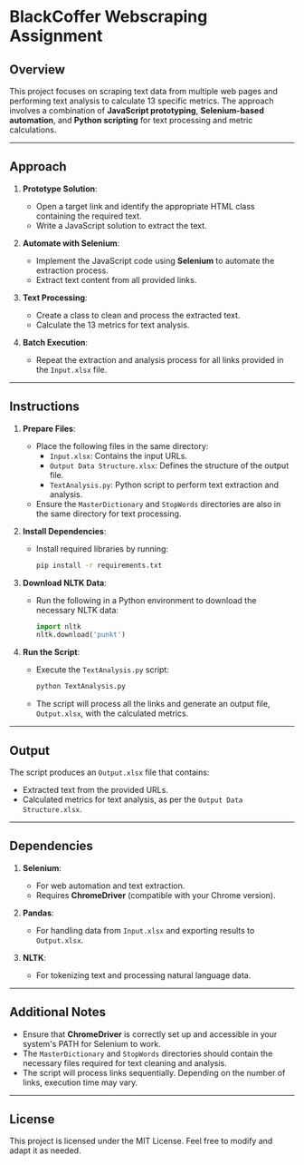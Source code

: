 # BlackCoffer Webscraping Assignment

## Overview

This project focuses on scraping text data from multiple web pages and performing text analysis to calculate 13 specific metrics. The approach involves a combination of **JavaScript prototyping**, **Selenium-based automation**, and **Python scripting** for text processing and metric calculations.

---

## Approach

1. **Prototype Solution**:
   - Open a target link and identify the appropriate HTML class containing the required text.
   - Write a JavaScript solution to extract the text.

2. **Automate with Selenium**:
   - Implement the JavaScript code using **Selenium** to automate the extraction process.
   - Extract text content from all provided links.

3. **Text Processing**:
   - Create a class to clean and process the extracted text.
   - Calculate the 13 metrics for text analysis.

4. **Batch Execution**:
   - Repeat the extraction and analysis process for all links provided in the `Input.xlsx` file.

---

## Instructions

1. **Prepare Files**:
   - Place the following files in the same directory:
     - `Input.xlsx`: Contains the input URLs.
     - `Output Data Structure.xlsx`: Defines the structure of the output file.
     - `TextAnalysis.py`: Python script to perform text extraction and analysis.
   - Ensure the `MasterDictionary` and `StopWords` directories are also in the same directory for text processing.

2. **Install Dependencies**:
   - Install required libraries by running:
     ```bash
     pip install -r requirements.txt
     ```

3. **Download NLTK Data**:
   - Run the following in a Python environment to download the necessary NLTK data:
     ```python
     import nltk
     nltk.download('punkt')
     ```

4. **Run the Script**:
   - Execute the `TextAnalysis.py` script:
     ```bash
     python TextAnalysis.py
     ```
   - The script will process all the links and generate an output file, `Output.xlsx`, with the calculated metrics.

---

## Output

The script produces an `Output.xlsx` file that contains:
- Extracted text from the provided URLs.
- Calculated metrics for text analysis, as per the `Output Data Structure.xlsx`.

---

## Dependencies

1. **Selenium**:
   - For web automation and text extraction.
   - Requires **ChromeDriver** (compatible with your Chrome version).

2. **Pandas**:
   - For handling data from `Input.xlsx` and exporting results to `Output.xlsx`.

3. **NLTK**:
   - For tokenizing text and processing natural language data.

---

## Additional Notes

- Ensure that **ChromeDriver** is correctly set up and accessible in your system's PATH for Selenium to work.
- The `MasterDictionary` and `StopWords` directories should contain the necessary files required for text cleaning and analysis.
- The script will process links sequentially. Depending on the number of links, execution time may vary.

---

## License
This project is licensed under the MIT License. Feel free to modify and adapt it as needed.
